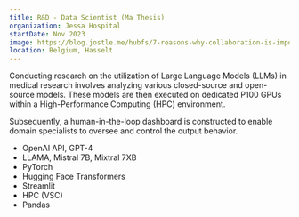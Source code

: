 ```yaml
---
title: R&D - Data Scientist (Ma Thesis)
organization: Jessa Hospital
startDate: Nov 2023
image: https://blog.jostle.me/hubfs/7-reasons-why-collaboration-is-important-16x9.png
location: Belgium, Hasselt
---
```


Conducting research on the utilization of Large Language Models (LLMs) in medical research involves analyzing various closed-source and open-source models. These models are then executed on dedicated P100 GPUs within a High-Performance Computing (HPC) environment.

Subsequently, a human-in-the-loop dashboard is constructed to enable domain specialists to oversee and control the output behavior.

- OpenAI API, GPT-4
- LLAMA, Mistral 7B, Mixtral 7XB
- PyTorch
- Hugging Face Transformers
- Streamlit
- HPC (VSC)
- Pandas
